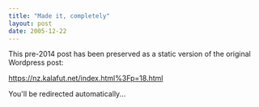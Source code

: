 ```yaml
---
title: "Made it, completely"
layout: post
date: 2005-12-22
---
```


This pre-2014 post has been preserved as a static version of the original Wordpress post:

https://nz.kalafut.net/index.html%3Fp=18.html

You'll be redirected automatically...

<head>
  <meta http-equiv="refresh" content="5;url=https://nz.kalafut.net/index.html%3Fp=18.html">
</head>


